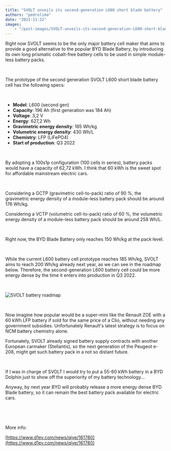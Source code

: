 ```yaml
---
title: "SVOLT unveils its second-generation L600 short blade battery"
authors: "pedrolima"
date: "2021-11-22"
images: 
    - "/post-images/SVOLT-unveils-its-second-generation-L600-short-blade-battery.avif"
---
```


Right now SVOLT seems to be the only major battery cell maker that aims to provide a good alternative to the popular BYD Blade Battery, by introducing its own long prismatic cobalt-free battery cells to be used in simple module-less battery packs.

 

The prototype of the second generation SVOLT L600 short blade battery cell has the following specs:

 

- **Model**: L600 (second gen)
- **Capacity**: 196 Ah (first generation was 184 Ah)
- **Voltage**: 3,2 V
- **Energy**: 627,2 Wh
- **Gravimetric energy density**: 185 Wh/kg
- **Volumetric energy density**: 430 Wh/L
- **Chemistry**: LFP (LiFePO4)
- **Start of production**: Q3 2022

 

By adopting a 100s1p configuration (100 cells in series), battery packs would have a capacity of 62,72 kWh. I think that 60 kWh is the sweet spot for affordable mainstream electric cars.

 

Considering a GCTP (gravimetric cell-to-pack) ratio of 90 %, the gravimetric energy density of a module-less battery pack should be around 176 Wh/kg.

Considering a VCTP (volumetric cell-to-pack) ratio of 60 %, the volumetric energy density of a module-less battery pack should be around 258 Wh/L.

 

Right now, the BYD Blade Battery only reaches 150 Wh/kg at the pack level.

 

While the current L600 battery cell prototype reaches 185 Wh/kg, SVOLT aims to reach 200 Wh/kg already next year, as we can see in the roadmap below. Therefore, the second-generation L600 battery cell could be more energy dense by the time it enters into production in Q3 2022.

 

![SVOLT battery roadmap](post-images/SVOLT-battery-roadmap.avif)

 

Now imagine how popular would be a super-mini like the Renault ZOE with a 60 kWh LFP battery if sold for the same price of a Clio, without needing any government subsidies. Unfortunately Renault's latest strategy is to focus on NCM battery chemistry alone.

Fortunately, SVOLT already signed battery supply contracts with another European carmaker (Stellantis), so the next generation of the Peugeot e-208, might get such battery pack in a not so distant future.

 

If I was in charge of SVOLT I would try to put a 55-60 kWh battery in a BYD Dolphin just to show off the superiority of my battery technology...

Anyway, by next year BYD will probably release a more energy dense BYD Blade battery, so it can remain the best battery pack available for electric cars.

 

 

More info:

[https://www.d1ev.com/news/qiye/161780](https://www.d1ev.com/news/qiye/161780)
